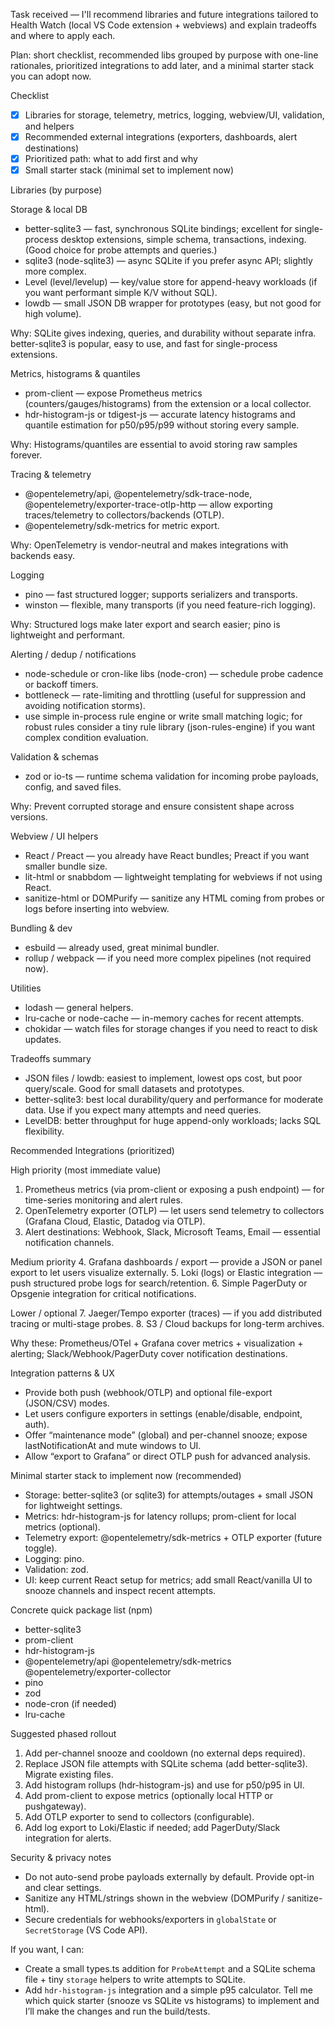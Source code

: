 Task received — I'll recommend libraries and future integrations tailored to Health Watch (local VS Code extension + webviews) and explain tradeoffs and where to apply each.

Plan: short checklist, recommended libs grouped by purpose with one-line rationales, prioritized integrations to add later, and a minimal starter stack you can adopt now.

Checklist
- [x] Libraries for storage, telemetry, metrics, logging, webview/UI, validation, and helpers
- [x] Recommended external integrations (exporters, dashboards, alert destinations)
- [x] Prioritized path: what to add first and why
- [x] Small starter stack (minimal set to implement now)

Libraries (by purpose)

Storage & local DB
- better-sqlite3 — fast, synchronous SQLite bindings; excellent for single-process desktop extensions, simple schema, transactions, indexing. (Good choice for probe attempts and queries.)
- sqlite3 (node-sqlite3) — async SQLite if you prefer async API; slightly more complex.
- Level (level/levelup) — key/value store for append-heavy workloads (if you want performant simple K/V without SQL).
- lowdb — small JSON DB wrapper for prototypes (easy, but not good for high volume).

Why: SQLite gives indexing, queries, and durability without separate infra. better-sqlite3 is popular, easy to use, and fast for single-process extensions.

Metrics, histograms & quantiles
- prom-client — expose Prometheus metrics (counters/gauges/histograms) from the extension or a local collector.
- hdr-histogram-js or tdigest-js — accurate latency histograms and quantile estimation for p50/p95/p99 without storing every sample.

Why: Histograms/quantiles are essential to avoid storing raw samples forever.

Tracing & telemetry
- @opentelemetry/api, @opentelemetry/sdk-trace-node, @opentelemetry/exporter-trace-otlp-http — allow exporting traces/telemetry to collectors/backends (OTLP).
- @opentelemetry/sdk-metrics for metric export.

Why: OpenTelemetry is vendor-neutral and makes integrations with backends easy.

Logging
- pino — fast structured logger; supports serializers and transports.
- winston — flexible, many transports (if you need feature-rich logging).

Why: Structured logs make later export and search easier; pino is lightweight and performant.

Alerting / dedup / notifications
- node-schedule or cron-like libs (node-cron) — schedule probe cadence or backoff timers.
- bottleneck — rate-limiting and throttling (useful for suppression and avoiding notification storms).
- use simple in-process rule engine or write small matching logic; for robust rules consider a tiny rule library (json-rules-engine) if you want complex condition evaluation.

Validation & schemas
- zod or io-ts — runtime schema validation for incoming probe payloads, config, and saved files.

Why: Prevent corrupted storage and ensure consistent shape across versions.

Webview / UI helpers
- React / Preact — you already have React bundles; Preact if you want smaller bundle size.
- lit-html or snabbdom — lightweight templating for webviews if not using React.
- sanitize-html or DOMPurify — sanitize any HTML coming from probes or logs before inserting into webview.

Bundling & dev
- esbuild — already used, great minimal bundler.
- rollup / webpack — if you need more complex pipelines (not required now).

Utilities
- lodash — general helpers.
- lru-cache or node-cache — in-memory caches for recent attempts.
- chokidar — watch files for storage changes if you need to react to disk updates.

Tradeoffs summary
- JSON files / lowdb: easiest to implement, lowest ops cost, but poor query/scale. Good for small datasets and prototypes.
- better-sqlite3: best local durability/query and performance for moderate data. Use if you expect many attempts and need queries.
- LevelDB: better throughput for huge append-only workloads; lacks SQL flexibility.

Recommended Integrations (prioritized)

High priority (most immediate value)
1. Prometheus metrics (via prom-client or exposing a push endpoint) — for time-series monitoring and alert rules.
2. OpenTelemetry exporter (OTLP) — let users send telemetry to collectors (Grafana Cloud, Elastic, Datadog via OTLP).
3. Alert destinations: Webhook, Slack, Microsoft Teams, Email — essential notification channels.

Medium priority
4. Grafana dashboards / export — provide a JSON or panel export to let users visualize externally.
5. Loki (logs) or Elastic integration — push structured probe logs for search/retention.
6. Simple PagerDuty or Opsgenie integration for critical notifications.

Lower / optional
7. Jaeger/Tempo exporter (traces) — if you add distributed tracing or multi-stage probes.
8. S3 / Cloud backups for long-term archives.

Why these: Prometheus/OTel + Grafana cover metrics + visualization + alerting; Slack/Webhook/PagerDuty cover notification destinations.

Integration patterns & UX
- Provide both push (webhook/OTLP) and optional file-export (JSON/CSV) modes.
- Let users configure exporters in settings (enable/disable, endpoint, auth).
- Offer “maintenance mode” (global) and per-channel snooze; expose lastNotificationAt and mute windows to UI.
- Allow “export to Grafana” or direct OTLP push for advanced analysis.

Minimal starter stack to implement now (recommended)
- Storage: better-sqlite3 (or sqlite3) for attempts/outages + small JSON for lightweight settings.
- Metrics: hdr-histogram-js for latency rollups; prom-client for local metrics (optional).
- Telemetry export: @opentelemetry/sdk-metrics + OTLP exporter (future toggle).
- Logging: pino.
- Validation: zod.
- UI: keep current React setup for metrics; add small React/vanilla UI to snooze channels and inspect recent attempts.

Concrete quick package list (npm)
- better-sqlite3
- prom-client
- hdr-histogram-js
- @opentelemetry/api @opentelemetry/sdk-metrics @opentelemetry/exporter-collector
- pino
- zod
- node-cron (if needed)
- lru-cache

Suggested phased rollout
1. Add per-channel snooze and cooldown (no external deps required).
2. Replace JSON file attempts with SQLite schema (add better-sqlite3). Migrate existing files.
3. Add histogram rollups (hdr-histogram-js) and use for p50/p95 in UI.
4. Add prom-client to expose metrics (optionally local HTTP or pushgateway).
5. Add OTLP exporter to send to collectors (configurable).
6. Add log export to Loki/Elastic if needed; add PagerDuty/Slack integration for alerts.

Security & privacy notes
- Do not auto-send probe payloads externally by default. Provide opt-in and clear settings.
- Sanitize any HTML/strings shown in the webview (DOMPurify / sanitize-html).
- Secure credentials for webhooks/exporters in `globalState` or `SecretStorage` (VS Code API).

If you want, I can:
- Create a small types.ts addition for `ProbeAttempt` and a SQLite schema file + tiny `storage` helpers to write attempts to SQLite.
- Add `hdr-histogram-js` integration and a simple p95 calculator.
Tell me which quick starter (snooze vs SQLite vs histograms) to implement and I’ll make the changes and run the build/tests.